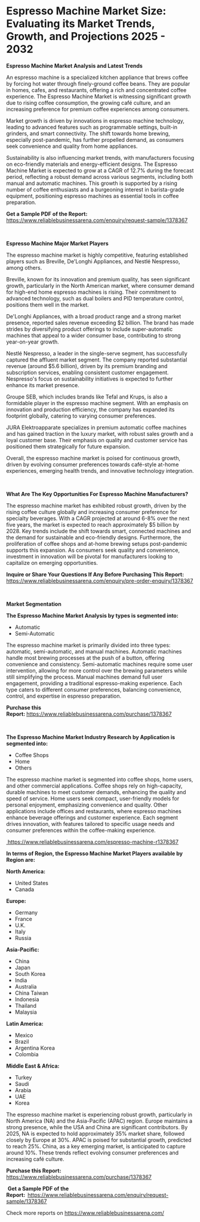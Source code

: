 <p><h1>Espresso Machine Market Size: Evaluating its Market Trends, Growth, and Projections 2025 - 2032</h1></p><p><strong>Espresso Machine Market Analysis and Latest Trends</strong></p>
<p><p>An espresso machine is a specialized kitchen appliance that brews coffee by forcing hot water through finely-ground coffee beans. They are popular in homes, cafes, and restaurants, offering a rich and concentrated coffee experience. The Espresso Machine Market is witnessing significant growth due to rising coffee consumption, the growing café culture, and an increasing preference for premium coffee experiences among consumers. </p><p>Market growth is driven by innovations in espresso machine technology, leading to advanced features such as programmable settings, built-in grinders, and smart connectivity. The shift towards home brewing, especially post-pandemic, has further propelled demand, as consumers seek convenience and quality from home appliances. </p><p>Sustainability is also influencing market trends, with manufacturers focusing on eco-friendly materials and energy-efficient designs. The Espresso Machine Market is expected to grow at a CAGR of 12.7% during the forecast period, reflecting a robust demand across various segments, including both manual and automatic machines. This growth is supported by a rising number of coffee enthusiasts and a burgeoning interest in barista-grade equipment, positioning espresso machines as essential tools in coffee preparation.</p></p>
<p><strong>Get a Sample PDF of the Report:&nbsp;</strong> <a href="https://www.reliablebusinessarena.com/enquiry/request-sample/1378367?utm_campaign=1892&utm_medium=2&utm_source=Github&utm_content=ia&utm_term=08042025&utm_id=espresso-machine">https://www.reliablebusinessarena.com/enquiry/request-sample/1378367</a></p>
<p>&nbsp;</p>
<p><strong>Espresso Machine Major Market Players</strong></p>
<p><p>The espresso machine market is highly competitive, featuring established players such as Breville, De'Longhi Appliances, and Nestlé Nespresso, among others. </p><p>Breville, known for its innovation and premium quality, has seen significant growth, particularly in the North American market, where consumer demand for high-end home espresso machines is rising. Their commitment to advanced technology, such as dual boilers and PID temperature control, positions them well in the market.</p><p>De'Longhi Appliances, with a broad product range and a strong market presence, reported sales revenue exceeding $2 billion. The brand has made strides by diversifying product offerings to include super-automatic machines that appeal to a wider consumer base, contributing to strong year-on-year growth.</p><p>Nestlé Nespresso, a leader in the single-serve segment, has successfully captured the affluent market segment. The company reported substantial revenue (around $5.6 billion), driven by its premium branding and subscription services, enabling consistent customer engagement. Nespresso's focus on sustainability initiatives is expected to further enhance its market presence.</p><p>Groupe SEB, which includes brands like Tefal and Krups, is also a formidable player in the espresso machine segment. With an emphasis on innovation and production efficiency, the company has expanded its footprint globally, catering to varying consumer preferences.</p><p>JURA Elektroapparate specializes in premium automatic coffee machines and has gained traction in the luxury market, with robust sales growth and a loyal customer base. Their emphasis on quality and customer service has positioned them strategically for future expansion.</p><p>Overall, the espresso machine market is poised for continuous growth, driven by evolving consumer preferences towards café-style at-home experiences, emerging health trends, and innovative technology integration.</p></p>
<p>&nbsp;</p>
<p><strong>What Are The Key Opportunities For Espresso Machine Manufacturers?</strong></p>
<p><p>The espresso machine market has exhibited robust growth, driven by the rising coffee culture globally and increasing consumer preference for specialty beverages. With a CAGR projected at around 6-8% over the next five years, the market is expected to reach approximately $5 billion by 2028. Key trends include the shift towards smart, connected machines and the demand for sustainable and eco-friendly designs. Furthermore, the proliferation of coffee shops and at-home brewing setups post-pandemic supports this expansion. As consumers seek quality and convenience, investment in innovation will be pivotal for manufacturers looking to capitalize on emerging opportunities.</p></p>
<p><strong>Inquire or Share Your Questions If Any Before Purchasing This Report:</strong> <a href="https://www.reliablebusinessarena.com/enquiry/pre-order-enquiry/1378367?utm_campaign=1892&utm_medium=2&utm_source=Github&utm_content=ia&utm_term=08042025&utm_id=espresso-machine">https://www.reliablebusinessarena.com/enquiry/pre-order-enquiry/1378367</a></p>
<p>&nbsp;</p>
<p><strong>Market Segmentation</strong></p>
<p><strong>The Espresso Machine Market Analysis by types is segmented into:</strong></p>
<p><ul><li>Automatic</li><li>Semi-Automatic</li></ul></p>
<p><p>The espresso machine market is primarily divided into three types: automatic, semi-automatic, and manual machines. Automatic machines handle most brewing processes at the push of a button, offering convenience and consistency. Semi-automatic machines require some user intervention, allowing for more control over the brewing parameters while still simplifying the process. Manual machines demand full user engagement, providing a traditional espresso-making experience. Each type caters to different consumer preferences, balancing convenience, control, and expertise in espresso preparation.</p></p>
<p><strong>Purchase this Report:&nbsp;</strong><a href="https://www.reliablebusinessarena.com/purchase/1378367?utm_campaign=1892&utm_medium=2&utm_source=Github&utm_content=ia&utm_term=08042025&utm_id=espresso-machine">https://www.reliablebusinessarena.com/purchase/1378367</a></p>
<p>&nbsp;</p>
<p><strong>The Espresso Machine Market Industry Research by Application is segmented into:</strong></p>
<p><ul><li>Coffee Shops</li><li>Home</li><li>Others</li></ul></p>
<p><p>The espresso machine market is segmented into coffee shops, home users, and other commercial applications. Coffee shops rely on high-capacity, durable machines to meet customer demands, enhancing the quality and speed of service. Home users seek compact, user-friendly models for personal enjoyment, emphasizing convenience and quality. Other applications include offices and restaurants, where espresso machines enhance beverage offerings and customer experience. Each segment drives innovation, with features tailored to specific usage needs and consumer preferences within the coffee-making experience.</p></p>
<p><a href="https://www.reliablebusinessarena.com/espresso-machine-r1378367?utm_campaign=1892&utm_medium=2&utm_source=Github&utm_content=ia&utm_term=08042025&utm_id=espresso-machine">&nbsp;https://www.reliablebusinessarena.com/espresso-machine-r1378367</a></p>
<p><strong>In terms of Region, the Espresso Machine Market Players available by Region are:</strong></p>
<p>
    <p> <strong> North America: </strong>
        <ul>
            <li>United States</li>
            <li>Canada</li>
        </ul>
        </p> 
    <p> <strong> Europe: </strong>
        <ul>
            <li>Germany</li>
            <li>France</li>
            <li>U.K.</li>
            <li>Italy</li>
            <li>Russia</li>
        </ul>
        </p> 
    <p> <strong> Asia-Pacific: </strong>
        <ul>
            <li>China</li>
            <li>Japan</li>
            <li>South Korea</li>
            <li>India</li>
            <li>Australia</li>
            <li>China Taiwan</li>
            <li>Indonesia</li>
            <li>Thailand</li>
            <li>Malaysia</li>
        </ul>
        </p> 
    <p> <strong> Latin America: </strong>
        <ul>
            <li>Mexico</li>
            <li>Brazil</li>
            <li>Argentina Korea</li>
            <li>Colombia</li>
        </ul>
        </p> 
    <p> <strong> Middle East & Africa: </strong>
        <ul>
            <li>Turkey</li>
            <li>Saudi</li>
            <li>Arabia</li>
            <li>UAE</li>
            <li>Korea</li>
        </ul>
    </p>
    </p>
<p><p>The espresso machine market is experiencing robust growth, particularly in North America (NA) and the Asia-Pacific (APAC) region. Europe maintains a strong presence, while the USA and China are significant contributors. By 2025, NA is expected to hold approximately 35% market share, followed closely by Europe at 30%. APAC is poised for substantial growth, predicted to reach 25%. China, as a key emerging market, is anticipated to capture around 10%. These trends reflect evolving consumer preferences and increasing café culture.</p></p>
<p><strong>Purchase this Report: </strong><a href="https://www.reliablebusinessarena.com/purchase/1378367?utm_campaign=1892&utm_medium=2&utm_source=Github&utm_content=ia&utm_term=08042025&utm_id=espresso-machine">https://www.reliablebusinessarena.com/purchase/1378367</a></p>
<p>&nbsp;<strong>Get a Sample PDF of the Report:&nbsp;&nbsp;</strong><a href="https://www.reliablebusinessarena.com/enquiry/request-sample/1378367?utm_campaign=1892&utm_medium=2&utm_source=Github&utm_content=ia&utm_term=08042025&utm_id=espresso-machine">https://www.reliablebusinessarena.com/enquiry/request-sample/1378367</a></p>
<p><strong></strong></p>
<p>Check more reports on <a href="https://www.reliablebusinessarena.com/?utm_campaign=1892&utm_medium=2&utm_source=Github&utm_content=ia&utm_term=08042025&utm_id=espresso-machine">https://www.reliablebusinessarena.com/</a></p>